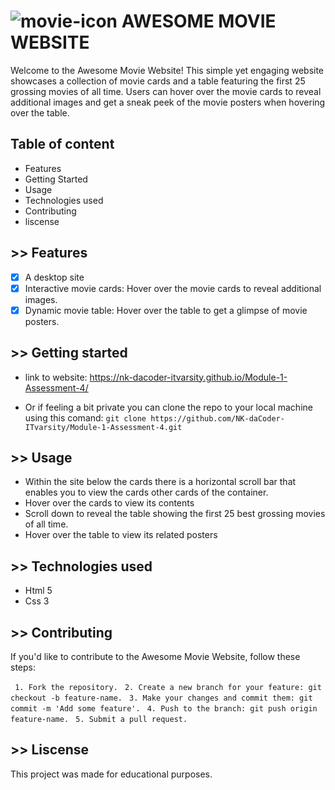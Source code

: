 # ![movie-icon](https://lh3.googleusercontent.com/proxy/as2NNeS-EFnLvj5z6RCF1tMJERYZvZKGgR5gpLjkHIPaYSraNOaDU1GpCKL9u2qaZkuO4eebS192mMHxl25BkYYWW5nM0TDRr6yn) AWESOME MOVIE WEBSITE

Welcome to the Awesome Movie Website! This simple yet engaging website showcases a collection of movie cards and a table featuring the first 25 grossing movies of all time. Users can hover over the movie cards to reveal additional images and get a sneak peek of the movie posters when hovering over the table.

## Table of content

- Features
- Getting Started
- Usage
- Technologies used
- Contributing
- liscense

## >> Features

- [x] A desktop site
- [x] Interactive movie cards: Hover over the movie cards to reveal additional images.
- [x] Dynamic movie table: Hover over the table to get a glimpse of movie posters.

## >> Getting started

- link to website: https://nk-dacoder-itvarsity.github.io/Module-1-Assessment-4/

- Or if feeling a bit private you can clone the repo to your local machine using this comand: 
```git clone https://github.com/NK-daCoder-ITvarsity/Module-1-Assessment-4.git ```

## >> Usage

- Within the site below the cards there is a horizontal scroll bar that enables you to view the cards other cards of the container.
- Hover over the cards to view its contents
- Scroll down to reveal the table showing the first 25 best grossing movies of all time.
- Hover over the table to view its related posters

## >> Technologies used

- Html 5
- Css 3

## >> Contributing

If you'd like to contribute to the Awesome Movie Website, follow these steps:

``` 1. Fork the repository.```
``` 2. Create a new branch for your feature: git checkout -b feature-name.``` 
``` 3. Make your changes and commit them: git commit -m 'Add some feature'.```
``` 4. Push to the branch: git push origin feature-name.```
``` 5. Submit a pull request.```

## >> Liscense

This project was made for educational purposes.



